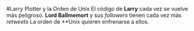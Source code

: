 #Larry Plotter y la Orden de Unix
El código de **Larry** cada vez se vuelve más peligroso.
**Lord Ballmemort** y sus *followers* tienen cada vez más *retweets*
La orden de **Unix quieren enfrenarse a ellos.
